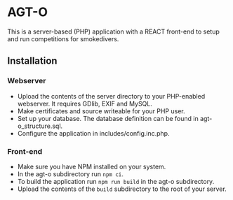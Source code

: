 # AGT-O

This is a server-based (PHP) application with a REACT front-end to setup and run competitions for smokedivers.

## Installation

### Webserver

* Upload the contents of the server directory to your PHP-enabled webserver. It requires GDlib, EXIF and MySQL.
* Make certificates and source writeable for your PHP user.
* Set up your database. The database definition can be found in agt-o_structure.sql.
* Configure the application in includes/config.inc.php.

### Front-end

* Make sure you have NPM installed on your system.
* In the agt-o subdirectory run `npm ci`.
* To build the application run `npm run build` in the agt-o subdirectory.
* Upload the contents of the `build` subdirectory to the root of your server.

